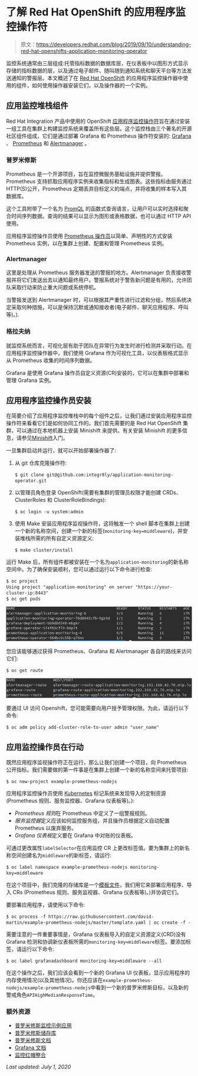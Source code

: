 # 了解 Red Hat OpenShift 的应用程序监控操作符

> 原文：<https://developers.redhat.com/blog/2019/09/10/understanding-red-hat-openshifts-application-monitoring-operator>

监控系统通常由三层组成:托管指标数据的数据库层，在仪表板中以图形方式显示存储的指标数据的层，以及通过电子邮件、随叫随到通知系统和聊天平台等方法发送通知的警报层。本文概述了在 [Red Hat OpenShift](http://developers.redhat.com/openshift/) 的应用程序监控操作器中使用的组件，如何使用操作器安装它们，以及操作器的一个实例。

## 应用监控堆栈组件

Red Hat Integration 产品中使用的 OpenShift [应用程序监控操作符](https://github.com/integr8ly/application-monitoring-operator)旨在通过安装一组工具在集群上构建监控系统来覆盖所有这些层。这个监控栈由三个著名的开源社区组件组成，它们是通过部署 Grafana 和 Prometheus 操作符安装的: [Grafana](https://grafana.com) 、 [Prometheus](https://prometheus.io) 和 [Alertmanager](https://prometheus.io/docs/alerting/alertmanager/) 。

### 普罗米修斯

Prometheus 是一个开源项目，旨在监控微服务基础设施并提供警报。Prometheus 支持抓取应用程序实例来收集指标和生成图表。这些指标由服务通过 HTTP(S)公开，Prometheus 定期丢弃目标定义的端点，并将收集的样本写入其数据库。

这个工具附带了一个名为 [PromQL](https://prometheus.io/docs/prometheus/latest/querying/basics/) 的函数式查询语言，让用户可以实时选择和聚合时间序列数据。查询的结果可以显示为图形或表格数据，也可以通过 HTTP API 使用。

应用程序监控操作员使用 [Prometheus 操作员](https://coreos.com/blog/the-prometheus-operator.html)以简单、声明性的方式安装 Prometheus 实例，以在集群上创建、配置和管理 Prometheus 实例。

### Alertmanager

这里是处理从 Prometheus 服务器发送的警报的地方。Alertmanager 负责接收警报并将它们发送出去以通知最终用户。警报系统对于警告新问题是有用的，允许团队采取行动来防止重大问题或系统停机。

当警报发送到 Alertmanager 时，可以根据其严重性进行过滤和分组，然后系统决定采取何种措施，可以是保持沉默或通知接收者(电子邮件、聊天应用程序、呼叫等)。).

### 格拉夫纳

就监控系统而言，可视化层有助于团队在异常行为发生时进行检测并采取行动。在应用程序监控操作器中，我们使用 Grafana 作为可视化工具，以仪表板格式显示从 Prometheus 收集的时间序列数据。

Grafana 是使用 Grafana 操作员自定义资源(CR)安装的，它可以在集群中部署和管理 Grafana 实例。

## 应用程序监控操作员安装

在简要介绍了应用程序监控堆栈中的每个组件之后，让我们通过安装应用程序监控操作符来看看它们是如何协同工作的。我们首先需要的是 Red Hat OpenShift 集群，可以通过在本地机器上安装 Minishift 来提供。有关安装 Minishift 的更多信息，请参见[Minishift](https://docs.okd.io/latest/minishift/getting-started/index.html)入门。

一旦集群启动并运行，就可以开始部署操作器了:

1.  从 git 仓库克隆操作符:

    ```
    $ git clone git@github.com:integr8ly/application-monitoring-operator.git
    ```

2.  以管理员角色登录 OpenShift(需要有集群的管理员权限才能创建 CRDs、ClusterRoles 和 ClusterRoleBindings):

    ```
    $ oc login -u system:admin
    ```

3.  使用 Make 安装应用程序监视操作符，这将触发一个 shell 脚本在集群上创建一个新的名称空间，创建一个新的标签(`monitoring-key=middleware`)，并安装堆栈所需的所有自定义资源定义:

    ```
    $ make cluster/install
    ```

运行 Make 后，所有组件都被安装在一个名为`application-monitoring`的新名称空间中。为了确保安装顺利，您可以通过运行以下命令进行检查:

```
$ oc project
Using project "application-monitoring" on server "https://your-cluster-ip:8443"
$ oc get pods
```

![](img/9a382ae9f7493f8f1c7e8a99fad66282.png)

您应该能够通过获得 Prometheus、Grafana 和 Alertmanager 各自的路线来访问它们:

```
$ oc get route
```

![](img/620d14dabaa5a48a1ac41f482942cbc9.png)

要通过 UI 访问 Openshift，您可能需要向用户授予管理权限。为此，请运行以下命令:

```
$ oc adm policy add-cluster-role-to-user admin "user_name"
```

## 应用监控操作员在行动

既然应用程序监视操作符正在运行，那么让我们创建一个项目，向 Prometheus 公开指标。我们需要做的第一件事是在集群上创建一个新的名称空间来托管项目:

```
$ oc new-project example-prometheus-nodejs
```

应用程序监控操作员使用 [Kubernetes](http://developers.redhat.com/topics/kubernetes/) 标记系统来发现导入的定制资源(Prometheus 规则、服务监控器、Grafana 仪表板等)。):

*   *Prometheus 规则*在 Prometheus 中定义了一组警报规则。
*   *服务监控器*定义应该如何监控服务组，并且操作员根据定义自动配置 Prometheus 以废弃服务。
*   *Grafana 仪表板*定义要在 Grafana 中对账的仪表板。

可通过更改属性`labelSelector`在应用监控 CR 上更改标签值。要为集群上的新名称空间创建名为`middleware`的新标签，请运行:

```
$ oc label namespace example-prometheus-nodejs monitoring-key=middleware
```

在这个项目中，我们克隆的存储库是一个[模板文件](https://github.com/david-martin/example-prometheus-nodejs/blob/d647b83116519b650e00401f04c8868280c47778/template.yaml)，我们用它来部署应用程序、导入 CRs (Prometheus 规则、服务监视器、Grafana 仪表板等)。)并协调它们。

要部署应用程序，请使用以下命令:

```
$ oc process -f https://raw.githubusercontent.com/david-martin/example-prometheus-nodejs/master/template.yaml | oc create -f -
```

需要注意的一件重要事情是，Grafana 仪表板导入的自定义资源定义(CRD)没有 Grafana 检测和协调新仪表板所需的`monitoring-key=middleware`标签。要添加标签，请运行以下命令:

```
$ oc label grafanadashboard monitoring-key=middleware --all
```

在这个操作之后，我们应该会看到一个新的 Grafana UI 仪表板，显示应用程序的内存使用情况(以及其他情况)。你还应该在`example-prometheus-nodejs/example-prometheus-nodejs`中看到一个新的普罗米修斯目标，以及新的警戒角色`APIHighMedianResponseTime`。

### 额外资源

*   [普罗米修斯监控示例应用](https://github.com/david-martin/example-prometheus-nodejs/)
*   [普罗米修斯储存库](https://github.com/prometheus/prometheus)
*   [普罗米修斯文档](https://prometheus.io/docs/introduction/overview/)
*   [Grafana 文档](https://grafana.com/docs/)
*   [监控红帽整合](https://access.redhat.com/documentation/en-us/red_hat_integration/2019-07/html-single/monitoring_red_hat_integration/index)

*Last updated: July 1, 2020*